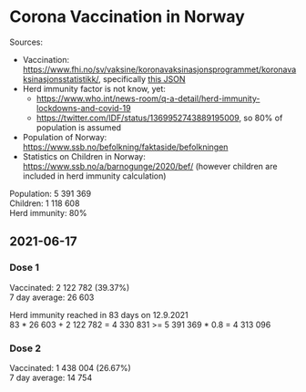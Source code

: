 # Corona Vaccination in Norway

Sources:

- Vaccination: <https://www.fhi.no/sv/vaksine/koronavaksinasjonsprogrammet/koronavaksinasjonsstatistikk/>, specifically [this JSON](https://www.fhi.no/api/chartdata/api/99119)
- Herd immunity factor is not know, yet:
  - <https://www.who.int/news-room/q-a-detail/herd-immunity-lockdowns-and-covid-19>
  - <https://twitter.com/IDF/status/1369952743889195009>, so 80% of population is assumed
- Population of Norway: <https://www.ssb.no/befolkning/faktaside/befolkningen>
- Statistics on Children in Norway: https://www.ssb.no/a/barnogunge/2020/bef/ (however children are included in herd immunity calculation)

Population: 5 391 369  
Children: 1 118 608  
Herd immunity: 80%  

## 2021-06-17

### Dose 1

Vaccinated: 2 122 782 (39.37%)  
7 day average: 26 603

Herd immunity reached in 83 days on 12.9.2021  
83 * 26 603 + 2 122 782 = 4 330 831 >= 5 391 369 * 0.8 = 4 313 096

### Dose 2

Vaccinated: 1 438 004 (26.67%)  
7 day average: 14 754

